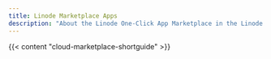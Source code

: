 ```yaml
---
title: Linode Marketplace Apps
description: "About the Linode One-Click App Marketplace in the Linode Cloud Manager."
---
```


{{< content "cloud-marketplace-shortguide" >}}
